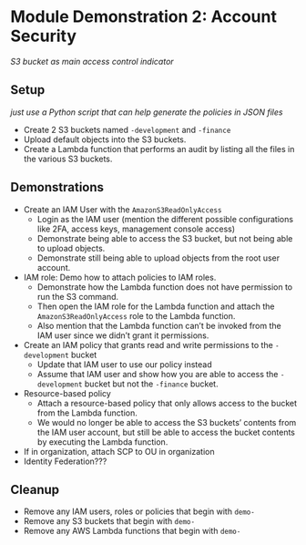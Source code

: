 # Module Demonstration 2: Account Security

*S3 bucket as main access control indicator*

## Setup

*just use a Python script that can help generate the policies in JSON files*

- Create 2 S3 buckets named `-development` and `-finance`
- Upload default objects into the S3 buckets.
- Create a Lambda function that performs an audit by listing all the files in the various S3 buckets.

## Demonstrations

- Create an IAM User with the `AmazonS3ReadOnlyAccess`
    - Login as the IAM user (mention the different possible configurations like 2FA, access keys, management console access)
    - Demonstrate being able to access the S3 bucket, but not being able to upload objects.
    - Demonstrate still being able to upload objects from the root user account.
- IAM role: Demo how to attach policies to IAM roles.
    - Demonstrate how the Lambda function does not have permission to run the S3 command.
    - Then open the IAM role for the Lambda function and attach the `AmazonS3ReadOnlyAccess` role to the Lambda function.
    - Also mention that the Lambda function can’t be invoked from the IAM user since we didn’t grant it permissions.
- Create an IAM policy that grants read and write permissions to the `-development` bucket
    - Update that IAM user to use our policy instead
    - Assume that IAM user and show how you are able to access the `-development` bucket but not the `-finance` bucket.
- Resource-based policy
    - Attach a resource-based policy that only allows access to the bucket from the Lambda function.
    - We would no longer be able to access the S3 buckets’ contents from the IAM user account, but still be able to access the bucket contents by executing the Lambda function.
- If in organization, attach SCP to OU in organization
- Identity Federation???

## Cleanup

- Remove any IAM users, roles or policies that begin with `demo-`
- Remove any S3 buckets that begin with `demo-`
- Remove any AWS Lambda functions that begin with `demo-`